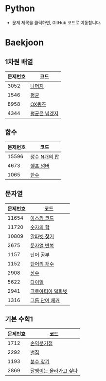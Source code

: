 # Python
- 문제 제목을 클릭하면, GitHub 코드로 이동합니다.

# Baekjoon

## 1차원 배열
|**문제번호**|**코드**|
|-------|----------------------------------------------------------------------------------|
|3052|[나머지](https://github.com/iameunk/Python/blob/master/Array/remainer.py)|
|1546|[평균](https://github.com/iameunk/Python/blob/master/Array/average.py)|
|8958|[OX퀴즈](https://github.com/iameunk/Python/blob/master/Array/ox.py)|
|4344|[평균은 넘겠지](https://github.com/iameunk/Python/blob/master/Array/above_average.py)|


## 함수
|**문제번호**|**코드**|
|-------|----------------------------------------------------------------------------------|
|15596|[정수 N개의 합](https://github.com/iameunk/Python/commit/2449fb7fb7a42209b2f101a94b5065fc371c7a8e)
|4673|[셀프 넘버](https://github.com/iameunk/Python/blob/master/Function/selfnumber.py)
|1065|[한수](https://github.com/iameunk/Python/blob/master/Function/hansu.py)


## 문자열
|**문제번호**|**코드**|
|-------|----------------------------------------------------------------------------------|
|11654|[아스키 코드](https://github.com/iameunk/Python/blob/master/String/ascii.py)
|11720|[숫자의 합](https://github.com/iameunk/Python/blob/master/String/sum.py)
|10809|[알파벳 찾기](https://github.com/iameunk/Python/blob/master/String/alphabet.py)
|2675|[문자열 반복](https://github.com/iameunk/Python/blob/master/String/repeat_string.py)
|1157|[단어 공부](https://github.com/iameunk/Python/blob/master/String/word.py)
|1152|[단어의 개수](https://github.com/iameunk/Python/blob/master/String/numberofword.py)
|2908|[상수](https://github.com/iameunk/Python/blob/master/String/sangsoo.py)
|5622|[다이얼](https://github.com/iameunk/Python/blob/master/String/dial.py)
|2941|[크로아티아 알파벳](https://github.com/iameunk/Python/blob/master/String/croatia_alphabet.py)
|1316|[그룹 단어 체커](https://github.com/iameunk/Python/blob/master/String/checker.py)



## 기본 수학1
|**문제번호**|**코드**|
|-------|----------------------------------------------------------------------------------|
|1712|[손익분기점](https://github.com/iameunk/Python/blob/master/Math1/break_even_point.py)
|2292|[벌집](https://github.com/iameunk/Python/blob/master/Math1/honeycomb.py)
|1193|[분수 찾기](https://github.com/iameunk/Python/blob/master/Math1/fraction.py)
|2869|[달팽이는 올라가고 싶다](https://github.com/iameunk/Python/blob/master/Math1/snail.py)
